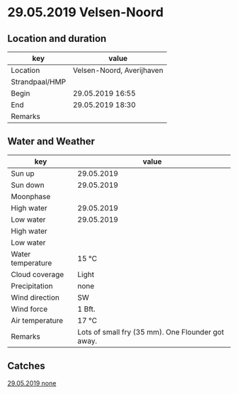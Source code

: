 # 29.05.2019 Velsen-Noord

## Location and duration

key | value |
----|-------|
Location | Velsen-Noord, Averijhaven |
Strandpaal/HMP | |
Begin | 29.05.2019  16:55 |
End | 29.05.2019  18:30 |
Remarks | |

## Water and Weather

key | value |
----|-------|
Sun up | 29.05.2019 |
Sun down | 29.05.2019 |
Moonphase | |
High water | 29.05.2019 |
Low water | 29.05.2019 |
High water | |
Low water | |
Water temperature | 15 °C |
Cloud coverage | Light |
Precipitation | none |
Wind direction | SW |
Wind force | 1 Bft. |
Air temperature | 17 °C |
Remarks | Lots of small fry (35 mm). One Flounder got away. |

## Catches

[29.05.2019 none](catches/template_none.md)
